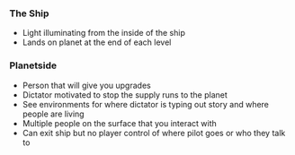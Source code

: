 ### The Ship
- Light illuminating from the inside of the ship
- Lands on planet at the end of each level

### Planetside
- Person that will give you upgrades
- Dictator motivated to stop the supply runs to the planet
- See environments for where dictator is typing out story and where people are living
- Multiple people on the surface that you interact with
- Can exit ship but no player control of where pilot goes or who they talk to
